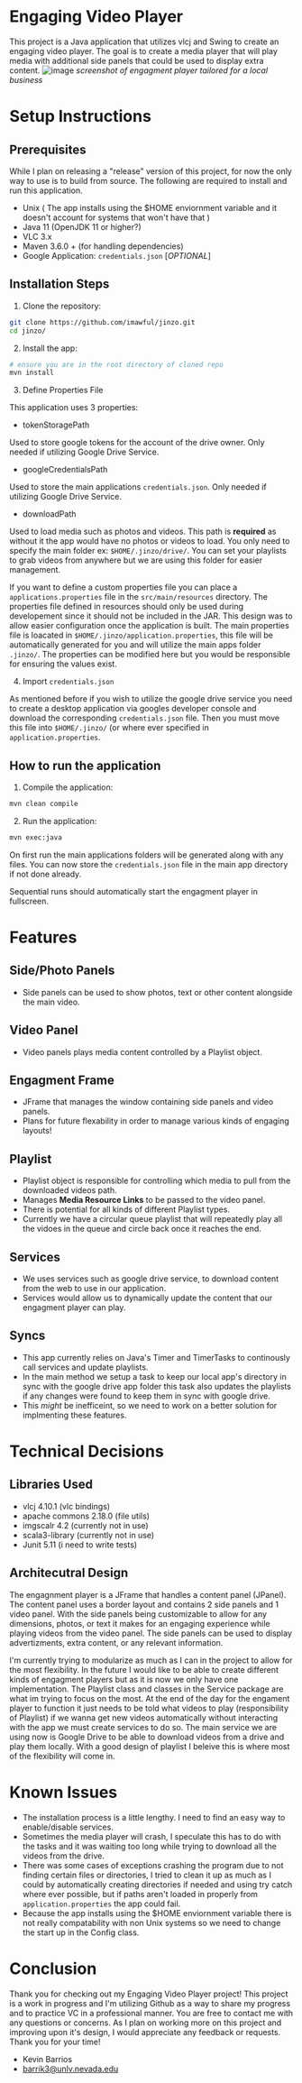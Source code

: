 # Engaging Video Player

This project is a Java application that utilizes vlcj and Swing to create an engaging video player. The goal is to create a media player that will play media with additional side panels that could be used to display extra content.
![image](https://github.com/user-attachments/assets/7fd40dee-1413-4e7e-b3b8-32c4ca94a4f1)
*screenshot of engagment player tailored for a local business*
# Setup Instructions

## Prerequisites 

While I plan on releasing a "release" version of this project, for now the only way to use is to build from source.
The following are required to install and run this application.
- Unix ( The app installs using the $HOME enviornment variable and it doesn't account for systems that won't have that )
- Java 11 (OpenJDK 11 or higher?)
- VLC 3.x
- Maven 3.6.0 + (for handling dependencies)
- Google Application: `credentials.json` [*OPTIONAL*]

## Installation Steps

1. Clone the repository:

```sh
git clone https://github.com/imawful/jinzo.git
cd jinzo/
```

2. Install the app:

```sh
# ensure you are in the root directory of cloned repo
mvn install
```

3. Define Properties File

This application uses 3 properties:

- tokenStoragePath

Used to store google tokens for the account of the drive owner. Only needed if utilizing Google Drive Service.

- googleCredentialsPath

Used to store the main applications `credentials.json`. Only needed if utilizing Google Drive Service.

- downloadPath

Used to load media such as photos and videos. This path is **required** as without it the app would have no photos or videos to load.
You only need to specify the main folder ex: `$HOME/.jinzo/drive/`. You can set your playlists to grab videos from anywhere but we are using this folder
for easier management.

If you want to define a custom properties file you can place a `applications.properties` file in the `src/main/resources` directory.
The properties file defined in resources should only be used during developement since it should not be included in the JAR. This design
was to allow easier configuration once the application is built. The main properties file is loacated in `$HOME/.jinzo/application.properties`, this file
will be automatically generated for you and will utilize the main apps folder `.jinzo/`. The properties can be modified here but you would be responsible for ensuring
the values exist.

4. Import `credentials.json`

As mentioned before if you wish to utilize the google drive service you need to create a desktop application via googles developer console and download the corresponding `credentials.json` file. Then you must move this file into `$HOME/.jinzo/` (or where ever specified in `application.properties`. 

## How to run the application

1. Compile the application:

```sh
mvn clean compile
```

2. Run the application:

```sh
mvn exec:java
```
On first run the main applications folders will be generated along with any files. You can now store the `credentials.json` file in the main app directory if not done already.

Sequential runs should automatically start the engagment player in fullscreen.

# Features

## Side/Photo Panels

- Side panels can be used to show photos, text or other content alongside the main video. 

## Video Panel

- Video panels plays media content controlled by a Playlist object.

## Engagment Frame 

- JFrame that manages the window containing side panels and video panels.
- Plans for future flexability in order to manage various kinds of engaging layouts!

## Playlist

- Playlist object is responsible for controlling which media to pull from the downloaded videos path. 
- Manages **Media Resource Links** to be passed to the video panel. 
- There is potential for all kinds of different Playlist types.
- Currently we have a circular queue playlist that will repeatedly play all the vidoes in the queue and circle back once it reaches the end.

## Services

- We uses services such as google drive service, to download content from the web to use in our application.
- Services would allow us to dynamically update the content that our engagment player can play.

## Syncs 

- This app currently relies on Java's Timer and TimerTasks to continously call services and update playlists. 
- In the main method we setup a task to keep our local app's directory in sync with the google drive app folder this task also updates the playlists if any changes were found to keep them in sync with google drive.
- This *might* be inefficeint, so we need to work on a better solution for implmenting these features.

# Technical Decisions

## Libraries Used

- vlcj 4.10.1 (vlc bindings)
- apache commons 2.18.0 (file utils)
- imgscalr 4.2 (currently not in use)
- scala3-library (currently not in use)
- Junit 5.11 (i need to write tests)

## Architecutral Design

The engagnment player is a JFrame that handles a content panel (JPanel). The content panel uses a border layout and contains 2 side panels and 1 video panel. With the side panels being customizable to allow for any dimensions, photos, or text it makes for an engaging experience while playing videos from the video panel. The side panels can be used to display advertizments, extra content, or any relevant information.

I'm currently trying to modularize as much as I can in the project to allow for the most flexibility. In the future I would like to be able to create different kinds of engagment players but as it is now we only have one implementation. The Playlist class and classes in the Service package are what im trying to focus on the most. At the end of the day for the engament player to function it just needs to be told what videos to play (responsibility of Playlist) if we wanna get new videos automatically without interacting with the app we must create services to do so. The main service we are using now is Google Drive to be able to download videos from a drive and play them locally. With a good design of playlist I beleive this is where most of the flexibility will come in.

# Known Issues

- The installation process is a little lengthy. I need to find an easy way to enable/disable services.
- Sometimes the media player will crash, I speculate this has to do with the tasks and it was waiting too long while trying to download all the videos from the drive.
- There was some cases of exceptions crashing the program due to not finding certain files or directories, I tried to clean it up as much as I could by automatically creating directories if needed and using try catch where ever possible, but if paths aren't loaded in properly from `application.properties` the app could fail.
- Because the app installs using the $HOME enviornment variable there is not really compatability with non Unix systems so we need to change the start up in the Config class.

# Conclusion 

Thank you for checking out my Engaging Video Player project! This project is a work in progress and I'm utilizing Github as a way to share my progress and to practice VC in a professional manner. You are free to contact me with any questions or concerns. As I plan on working more on this project and improving upon it's design, I would appreciate any feedback or requests. Thank you for your time!

- Kevin Barrios
- barrik3@unlv.nevada.edu
